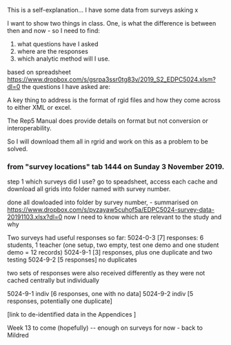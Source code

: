 This is a self-explanation...
I have some data from surveys asking
x

I want to show two things in class.
One, is what the difference is between then and now - so I need to find:

1. what questions have I asked
1. where are the responses
1. which analytic method will I use.

based on spreadsheet
https://www.dropbox.com/s/gsrpa3ssr0tg83v/2019_S2_EDPC5024.xlsm?dl=0
the questions I have asked are:

A key thing to address is the format of rgid files and how they come across to either XML or excel.

The Rep5 Manual does provide details on format but not conversion or interoperability.

So I will download them all in rgrid and work on this as a problem to be solved.

### from "survey locations" tab 1444 on Sunday 3 November 2019.

step 1
which surveys did I use? go to speadsheet, access each cache and download all grids into folder named with survey number.

done all dowloaded into folder by survey number, - summarised on https://www.dropbox.com/s/pvzayaw5cuhof5a/EDPC5024-survey-data-20191103.xlsx?dl=0
now I need to know which are relevant to the study and why

Two surveys had useful responses so far:
5024-0-3 [7] responses: 6 students, 1 teacher (one setup, two empty, test one demo and one student demo = 12 records)
5024-9-1 [3] responses, plus one duplicate and two testing
5024-9-2 [5 responses] no duplicates

two sets of responses were also received differently as they were not cached centrally but individually

5024-9-1 indiv [6 responses, one with no data]
5024-9-2 indiv [5 responses, potentially one duplicate]

[link to de-identified data in the Appendices ]

Week 13 to come (hopefully)
-- enough on surveys for now - back to Mildred
